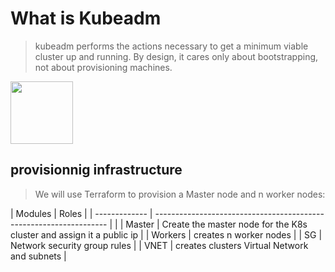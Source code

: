 # What is Kubeadm
> kubeadm performs the actions necessary to get a minimum viable cluster up and running. 
>By design, it cares only about bootstrapping, not about provisioning machines.
<img src="https://d33wubrfki0l68.cloudfront.net/e4a8ddb49f07de8b2c2dbbfc7c9bedcfe0816701/600b1/images/kubeadm-stacked-color.png" width="100" height="100" />

## provisionnig infrastructure
> We will use Terraform to provision a Master node and n worker nodes:

| Modules       | Roles                                                                 | 
| ------------- | ------------------------------------------------------------------    |                                                   |
| Master        | Create the master node for the K8s cluster and assign it a public ip  |
| Workers       | creates n worker nodes                                                |
| SG            | Network security group rules                                          | 
| VNET          | creates clusters Virtual Network and subnets                          |
